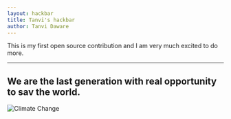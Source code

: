 ```yaml
---
layout: hackbar
title: Tanvi's hackbar
author: Tanvi Daware
---
```


This is my first open source contribution and I am very much excited to do more.

---

## We are the last generation with real opportunity to sav the world.

![Climate Change]({{site.baseurl}}/assets/images/tanvi_daware.jpg)
